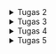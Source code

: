 
<details>
<summary>Tugas 2</summary>

# Cara Implementasi
## Setup Library yang dibutuhkan
Pertama-tama, membuat file `requirements.txt` yang berisi
```
django
gunicorn
whitenoise
psycopg2-binary
requests
urllib3
```

Kita ingin mendownload hal-hal dalam requirements.txt tersebut dalam virtual environment.
Installasi saya lakukan dalam windows powershell dengan cara:

```sh
python -m venv env # Buat virtual env
./venv/Scripts/activate # pada windows atau
pip install -r requirements.txt
```

## 1. Membuat sebuah proyek Django baru

Saya membuat project baru dengan nama `INVENTORY` dengan cara `django-admin createproject INVENTORY`, akan membuat direktori baru dengan nama `INVENTORY`. Direktori akan berisi `manage.py` dan folder `INVENTORY` yang berisi terkait setting dan routing dari proyek. `manage.py` adalah script python yang akan kita gunakan untuk memantain dan mengatur proyek kita. `python manage.py runserver` adalah command untuk menjalankan proyek kita.

## 2. Membuat aplikasi dengan nama main

Kemudian saya membuat app baru bernama main dengan cara `python manage.py createapp main`. Applikasi dalam bentuk folder baru dengan nama `main`. Setelah membuat aplikasi, saya mendaftarkannya pada `settings.py` yang terletak di folder `INVENTORY`. Tambahkan `main` pada `INSTALLED_APPS` sehingaa berbentuk seperti
```python
INSTALLED_APPS = [
    'django.contrib.admin',
    'django.contrib.auth',
    'django.contrib.contenttypes',
    'django.contrib.sessions',
    'django.contrib.messages',
    'django.contrib.staticfiles',
    'main'
]
```
## 3. Melakukan routing proyek agar dapat menjalankan aplikasi
Konfigurasi link `main` pada proyek dengan cara menambahkan `path('main/', include('main.urls'))` pada `urls.py` yang terletak di direktori `INVENTORY`. `urls.py` pada `INVENTORY` nantinya akan terlihat seperti ini:
```python
from django.contrib import admin
from django.urls import path, include

urlpatterns = [
    path('admin/', admin.site.urls),
    path('main/', include('main.urls'))
]

```
Kemudian buat `urls.py` pada folder `main` dengan kode seperti ini:
```python
from django.urls import path
from . import views

urlpatterns = [
	path('',show_main,name = 'show_main'),
]
```
Dengan begini ketika kita menuju `http://localhost:8000/main` pada browser, kita akan dihadapkan dengan apa yang direturn fungsi `show_main` pada `views.py` 

## 4.Membuat fungsi render pada views.py dan membuat main.html dalam folder templates

buat direktori `templates` pada `main` dan buat file html yang akan dirender dengan nama `main.html`. 
`main.html` yang saya buat sebagai berikut

```python
<h1>{{name_app}}</h1>
<h5>Name: </h5>
<p>{{name}}</p>
<h5>Class: </h5>
<p>{{class}}</p>
```
pada `views.py` kita dapat membuat fungsi untuk mengembalikan `main.html` dengan cara

```python
from django.shortcuts import render

def show_main(request):
    context={
        'name_app' : 'inventory',
        'name' : 'Edbert',
        'class' : 'PBP D'
    }
    return render(request,"main.html",context)
```

variabel `name_app`, `name`, `class` pada main.html didapat dari context saat fungsi `show_main` memanggil main.html 

## 5. Membuat model sebagai Database
Model adalah penghubung python dengan database kita. membuat model dalam file `models.py` pada aplikasi `main` dengan nama `Item`
```python
from django.db import models

class Item(models.Model):
    name = models.CharField(max_length = 255)
    amount = models.IntegerField()
    description = models.TextField()
```

## 6. Melakukan deployment ke Adaptable

## Bagan Aplikasi berbasis django
<img src=bagan.jpg width = 500 height=300/>

## Mengapa virtual environment

Virtual environment digunakan dalam pengembangan software untuk mengisolasi dan mengelola dependensi proyek secara efisien. Hal ini membantu dalam mencegah konflik dependensi, memastikan kompatibilitas dengan versi Python yang benar. Saat mengembangkan aplikasi web berbasis Django atau proyek software lainnya, sangat disarankan untuk selalu menggunakan virtual environment agar dapat menjalankan proyek dengan lebih lancar dan menghindari masalah yang mungkin timbul akibat konflik dependensi dan versi.

kita masih dapat membuat aplikasi web berbasis Django tanpa menggunakan virtual environment, tetapi ini tidak disarankan dan dapat mengakibatkan sejumlah masalah. Tanpa virtual environment, proyek Django menggunakan lingkungan Python dan dependensi sistem secara global. Ini dapat menyebabkan konflik dependensi, karena proyek mungkin memerlukan versi paket yang berbeda dengan proyek lain.

# Apa itu MVC, MVT, MVVM
1. **MVC** (Model View Controller) adalah pattern desain framework yang memisahkan applikasi menjadi 3 komponen, yaitu model, view, dan controller. MVC adalah komponen yang sering digunakan industri untuk membuat applikasi yang scalable dan extensible.
<img src=https://miro.medium.com/v2/resize:fit:1400/1*hTlpGXMh9EFefBIT9NrTDQ.png width=500 height=250/>

2. **MVT** (Model View Template) adalah pattern desain yang mirip dengan MVC. Perbedaannya adalah controller diimplementasikan oleh framework sendiri sehingga kita hanya perlu membuat template. Memungkinkan untuk pengembangan yang lebih scalable, cepat, namun terdapat ketergantungan terhadap framework yang digunakan.
<img src=https://miro.medium.com/v2/resize:fit:1400/0*8ZFh-CsrMi7bQG0O.jpg width=500 height=250/>

3. **MVVM** (Model View ViewModel) adalah pattern desain yang fokus pada membedakan user interface (UI) dengan logic dari applikasi kita. Controller pada MVVM berada pada ViewModel. Memungkinkan untuk pemisahan kerja yang lebih baik antara UI dan logic sesuai dengan kelebihan pengembang. ViewModel dapat terlihat sangat kompleks dan susah didebug jika sudah terdapat banyak logic dan binding. 
<img src=https://media.geeksforgeeks.org/wp-content/uploads/20201002215007/MVVMSchema.png width=500 height=250/>

</details>

<details>
<summary>Tugas 3</summary>

# Perbedaan antara POST dan GET pada Django?

POST: Menggunakan metode HTTP POST. Data form dikirim dalam badan permintaan HTTP, yang biasanya tidak terlihat oleh pengguna.POST Lebih aman daripada GET karena data dikirimkan secara tersembunyi dalam badan permintaan HTTP. Ini cocok untuk mengirim data yang sensitif, seperti kata sandi atau informasi pribadi.

GET: Menggunakan metode HTTP GET. Data form disertakan dalam URL sebagai parameter query string, yang terlihat oleh pengguna. GET juga Kurang aman karena data form terlihat dalam URL, sehingga dapat dengan mudah diakses oleh siapa saja yang melihat URL. 

# Apa perbedaan utama antara XML, JSON, dan HTML dalam konteks pengiriman data?

1.XML (eXtensible Markup Language): XML adalah bahasa markup yang digunakan untuk menggambarkan data dalam bentuk dokumen berhierarki. Sistem XML mirip seperti tree yang memiliki 1 root.

2.JSON (JavaScript Object Notation): data nya disimpan dalam bentuk key-value seperti dictionary dalam python. JSON seringkali digunakan dalam pengiriman data antar web API.

3.HTML (Hypertext Markup Language): HTML adalah bahasa markup khusus yang digunakan untuk membuat halaman web dengan tujuan utamanya adalah mengatur tampilan dan konten halaman web dan tidak efisien untuk menstrafer data secara murni.

# Mengapa JSON sering digunakan dalam pertukaran data antara aplikasi web modern?

JSON sering digunakan dalam pertukaran data antara aplikasi web modern karena kesederhanaan, keringanan, dan kompatibilitasnya. JSON yang berbentuk key-value sperti dictionary tersebut juga cukup human readable. 

# Cara Implementasi

## Membuat Form (`forms.py`)

`APP/forms.py` akan mengimplementasikan library `django.forms` yang akan mempermudah pembuatan form kita karena seluruh html sudah dihandle oleh library form tersebut. Contoh isi `APP/forms.py` adalah.
```python
from django.forms import ModelForm
from main.models import Item

class ItemForm(ModelForm):
    class Meta:
        model = Item
        fields = ["name","amount","description"]
```
dimana `name`, `amount`, dan `description` adalah field yang ada pada model `Item` yang sudah didefinisikan.

## Merender form yang dibuat

Untuk merender form yang sudah kita buat, kita dapat menggunakan kemudahan library django. Pada `create_item.html`, kita tinggal menulis code sebagai berikut

```html
<form method="POST">
    {% csrf_token %}
    <table>
        {{ form.as_table }}
        <tr>
            <td></td>
            <td>
                <input type="submit" value="Add Product"/>
            </td>
        </tr>
    </table>
</form>
```
`csrf_token` token wajib didefinisikan setiap definisi form, hal ini terkait dengan keamanan. `form.as_table` akan merender form secara keseluruhan kecuali button submit yang perlu kita tulis sendiri.

## Menambahkan masing-masing function pada views.py untuk serializer json dan xml

```python
def show_xml(request):
    data = Item.objects.all()
    return HttpResponse(serializers.serialize("xml",data),content_type="application/xml")

def show_json(request):
    data = Item.objects.all()
    return HttpResponse(serializers.serialize("json",data),content_type = "application/json")

def show_xml_by_id(request,id):
    data = Item.objects.filter(pk = id)
    return HttpResponse(serializers.serialize("xml",data),content_type = "application/xml")

def show_json_by_id(request,id):
    data = Item.objects.filter(pk = id)
    return HttpResponse(serializers.serialize("json",data),content_type = "application/json")
```

## Menambahkan routing pada dalam urls.py

```python
from django.urls import path
from main.views import show_main,create_item,show_xml,show_json,show_xml_by_id,show_json_by_id
app_name = 'main'

urlpatterns=[
    path('',show_main,name = 'show_main'),
    path('create-item',create_item,name = 'create_item'),
    path('xml/',show_xml,name = 'show_xml'),
    path('json/',show_json,name='show_json'),
    path('xml/<int:id>/',show_xml_by_id,name="show_xml_by_id"),
    path('json/<int:id>/',show_json_by_id,name = "show_json_by_id"),
]
```
`<int:id>` merupakan contoh dynamic routing yang mana nilai `id` berupa sebuah angka

## SS hasil Postman

1.HTML
<img src = "html.png"/>

2.JSON
<img src = "json.png"/>

3.XML
<img src = "xml.png"/>

4.JSON (by id)
<img src = "json1.png"/>

5.XML (by id)
<img src = "xml1.png"/>

</details>

<details>

<summary>Tugas 4</summary>

# Cara Implementasi

## 1.Membuat html register page

Membuat register html dengan pesan jika registrasi user berhasil.

contoh code nya :

```python
{% extends 'base.html' %}

{% block meta %}
    <title>Register</title>
{% endblock meta %}

{% block content %}  

<div class = "login">
    
    <h1>Register</h1>  

        <form method="POST" >  
            {% csrf_token %}  
            <table>  
                {{ form.as_table }}  
                <tr>  
                    <td></td>
                    <td><input type="submit" name="submit" value="Daftar"/></td>  
                </tr>  
            </table>  
        </form>

    {% if messages %}  
        <ul>   
            {% for message in messages %}  
                <li>{{ message }}</li>  
                {% endfor %}  
        </ul>   
    {% endif %}

</div>  

{% endblock content %}
```
form adalah form django yang di passing dari fungsi `register` yang kita buat dalam views.py seperti ini:

```python
def register(request):
    form = UserCreationForm()
    if request.method == 'POST':
        form = UserCreationForm(request.POST)
        if form.is_valid():
            form.save()
            messages.success(request,'Your account has been successfully created!')
            return redirect('main:login')
    context = {'form':form}
    return render(request,'register.html',context)
    
```
`UserCreationForm` untuk membuat form pembuatan user. Jika form tersebut valid maka data dalam form tersebut akan di save dan terdapat pesan sukses

## 2. Membuat Page Login
Membuat page login.html dengan contoh code seperti ini:

```python
{% extends 'base.html' %}

{% block meta %}
    <title>Login</title>
{% endblock meta %}

{% block content %}

<div class = "login">

    <h1>Login</h1>

    <form method="POST" action="">
        {% csrf_token %}
        <table>
            <tr>
                <td>Username: </td>
                <td><input type="text" name="username" placeholder="Username" class="form-control"></td>
            </tr>
                    
            <tr>
                <td>Password: </td>
                <td><input type="password" name="password" placeholder="Password" class="form-control"></td>
            </tr>

            <tr>
                <td></td>
                <td><input class="btn login_btn" type="submit" value="Login"></td>
            </tr>
        </table>
    </form>

    {% if messages %}
        <ul>
            {% for message in messages %}
                <li>{{ message }}</li>
            {% endfor %}
        </ul>
    {% endif %}     
        
    Don't have an account yet? <a href="{% url 'main:register' %}">Register Now</a>

</div>

{% endblock content %}
```
Pada page tersebut, kita diminta untuk mengisi username dan passwordnya.

Kemudian saya buat function login_user dalam views.py seperti ini:

```python
def login_user(request):
    if request.method == 'POST':
        username = request.POST.get('username')
        password = request.POST.get('password')
        user = authenticate(request,username = username,password = password)
        if(user is not None):
            login(request,user)
            response = HttpResponseRedirect(reverse("main:show_main"))
            response.set_cookie('last_login',str(datetime.datetime.now()))
            return response
        else:
            messages.info(request,'Sorry,incorrect username or password. Please try again.')
    context = {}
    return render(request,'login.html',context)

```
Pada function tersebut, username dan password yang diinput dicek dengan menggunakan django `authenticate` untuk memverifikasi user yang sudah disave sebelumnya. kemudian terdapat login yaitu method bawaan django untuk memberi tau user yang sedang login. Kemudian disitu juga terdapat ` response.set_cookie('last_login',str(datetime.datetime.now()))` untuk memberi tau bahwa user tersebut login pada saat tersebut. 

Untuk membatasi agar sebuah page harus ada login user untuk dapat diakses, maka kita bisa menambahkan `@login_required(login_url = '/login')` diatas function page tersebut dalam views.py

## 3. Implementasi Logout User

Mengimplementasikan fungsi logout user dalam views.py seperti ini:
```python
def logout_user(request):
    logout(request)
    response = HttpResponseRedirect(reverse('main:login'))
    response.delete_cookie('last_login')
    return response
```

disitu juga ada `response.delete_cookie('last_login')` agar informasi last login user tersebut dihapus

## 4. Membuat 2 akun pengguna dan membuat 3 dummy data pada masing-masing akun pengguna

register 2 akun yang berbeda, untuk setiap akun, login kemudian tambahkan 3 dummy data

## 5. Menghubungkan model item dengan user

Menghubungkan user dengan model pada django menggunakan interface `user` dan menambahkannya sebagai ForeignKey.

```python
from django.db import models
from django.contrib.auth.models import User

class Item(models.Model):
    name = models.CharField(max_length = 255)
    date_added= models.DateField(auto_now_add=True)
    amount = models.IntegerField()
    description = models.TextField()
    user = models.ForeignKey(User,on_delete = models.CASCADE)
```

Pada saat kita ingin membuat object item pada suatu akun, maka kita perlu untuk mengassign user tersebut, sehingga fungsi `create_item` pada views.py akan seperti ini:

```python
def create_item(request):
    form = ItemForm(request.POST or None)
    if form.is_valid() and request.method == "POST":
        item = form.save(commit = False)
        item.user = request.user
        item.save()
        return HttpResponseRedirect(reverse('main:show_main'))
    
    context = {'form':form}
    return render(request,"create_item.html",context)
```
disitu terdapat `item.user = request.user` untuk mengassign terlebih dahulu user tersebut sebelum menyimpan data.

## 6. Menampilkan detail informasi pengguna, username yang sedang log in dan menerapkan cookies seperti last login pada halaman utama aplikasi

fungsi show_main yang menampilkan halaman utama aplikasi seperti ini:

```python
@login_required(login_url = '/login')
def show_main(request):
    items = Item.objects.filter(user = request.user)
    cnt = len(items)
    context={
        'name_app' : 'inventory',
        'name' : request.user.username,
        'class' : 'PBP D',
        'items' : items,
        'cnt': cnt,
        'last_login':request.COOKIES['last_login'],
    }
    return render(request,"main.html",context)
```

dalam context tersebut, `name` yang didapat dari `request.user.username` dan `last_login` didapat dari `request.COOKIES['last_login']`

## 7. Mengimplementasikan increase amount, decrease amount, dan delete item

membuat delte button pada main.html
`<a href="{% url 'main:delete_item' item.id %}" class="text-red-500 hover:text-red-700">Delete</a>`

ketika delete dipencet maka akan di kirim ke url `/delete_item` beserta item_id nya.

url `main:delete_item` seperti ini `path('delete_item/<int:item_id>/', delete_item,name = "delete_item"),` , ia memanggil function delete_item pada views.py

```python
def delete_item(request,item_id):
    item = Item.objects.get(pk = item_id)
    item.delete()
    return HttpResponseRedirect(reverse('main:show_main'))

```
item dengan id tersebut didelete kemudian path dikembalikan ke homepage

membuat increase button pada main.html
`<a href="{% url 'main:increase_item' item.id %}" class="text-red-500 hover:text-red-700">Increase</a>`

ketika increase dipencet maka akan di kirim ke url `/increase_item` beserta item_id nya.

url `main:increase_item` seperti ini `path('increase_item/<int:item_id>/',increase_item,name = "increase_item"),` , ia memanggil function increase_item pada views.py

```python
def increase_item(request,item_id):
    item = Item.objects.get(pk = item_id)
    item.amount += 1 
    item.save()
    return HttpResponseRedirect(reverse('main:show_main'))

```
item dengan id tersebut amount nya ditambah dengan 1 kemudian path dikembalikan ke homepage 

membuat decrease button pada main.html
`path('decrease_item/<int:item_id>/', decrease_item,name = "decrease_item"),`

ketika decrease dipencet maka akan di kirim ke url `/decrease_item` beserta item_id nya.

url `main:decrease_item` seperti ini `path('decrease_item/<int:item_id>/', decrease_item,name = "decrease_item"),` , ia memanggil function decrease_item pada views.py

```python
def decrease_item(request,item_id):
    item = Item.objects.get(pk = item_id)
    if(item.amount > 0):
        item.amount -= 1
    item.save()
    return HttpResponseRedirect(reverse('main:show_main'))


```
item dengan id tersebut amount nya dikurang dengan 1 jika amountnya > 0, kemudian path dikembalikan ke homepage 

## 8. Django UserCreationForm

Form bawaan dari django untuk memudahkan pembuatan user.
Kelebihannya adalah cepat dan mudah dipakai
Kekurangannya adalah form bawaan tersebut susah di kustomisasi

## 9. Perbedaan antara autentikasi dan otorisasi dalam Django dan mengapa keduanya penting

Autentikasi adalah proses verifikasi login user, sedangkan otorisasi adalah proses verifikasi akses user.

Keduanya mengatur hal yang berbeda dan penting dalam menjaga web security

## 10. Cookies dalam konteks aplikasi web, dan bagaimana Django menggunakan cookies untuk mengelola data sesi pengguna

Cookies adalah tempat penyimpanan bersifat sementara yang diberikan dari server web kepada browser. Browser kemudian menyimpan cookie dan kemudian selalu menyisipkan cookie pada request browser selanjutnya pada website tersebut. Pada browser, cookie tersebut memiliki variable nama dan value (data yang disimpan), domain website dan sebagainya.

## Apakah penggunakan cookies aman secara default dalam pengembangan web, atau apakah ada risiko potensial yang harus diwaspadai 

Cookies disimpan pada client sehingga keamanan bergantung sepenuhnya pada aktivitas client. Cookie secara transparan dapat dilihat oleh client sehingga data sensitif seharusnya tidak ditunjukkan. Karena sifatnya yang transparan, cookie dapat dicopy dan ditiru.


</details>

<details>

<summary> Tugas 5 </summary>

# Cara Implementasi

## 1.Kustomisasi page main

Pada halaman daftar inventori, saya membuat container yang memiliki background abu-abu muda yang berisi tabel daftar inventori. Saya menambahkan margin dan padding untuk tata letaknya. 
```python
<div class="container mx-auto mt-8 p-8 bg-gray-100 rounded-lg shadow-lg">


```
Didalam container tersebut, saya menggunakan tabel dengan beberapa kustomisasi seperti memberikan `border-b` pada setiap row. 

Pada setiap row, terdapat button delete, increase amount, dan decrease amount yang telah diberi warna dan warnanya menjadi lebih gelap saat dihover. 
```python
<a href="{% url 'main:delete_item' item.id %}" class="text-red-500 hover:text-red-700">Delete</a>

<a href="{% url 'main:increase_item' item.id %}" class="text-green-500 hover:text-green-700">Increase</a>

<a href="{% url 'main:decrease_item' item.id %}" class="text-orange-500 hover:text-orange-700">Decrease</a>
```
Di bagian paling bawah, terdapat informasi sesi terakhir login dan button Add new item juga logout. Saya style dengan `justify-between` agar komponen menyebar di tepi kiri dan kanan. Button Add new item dan logout juga diberi warna dan space antar button.

## 2.Kustomisasi page login

Pada halaman login, saya style container dengan `flex justify-center items-center` agar container berada pada tengah screen.

```python
<div class = "flex justify-center items-center h-screen bg-gray-100">
```

Pada button login, saya menambahkan background biru, padding, dan berbentuk `rounded-full`. 
```python
<button class="bg-blue-500 rounded-full px-4 py-2 text-xl text-white mt-2">Login</button>
```
Jika terdapat message seperti login tidak berhasil, saya menambahkan warna merah pada teks tersebut.

```python
{% if messages %}
    <ul class = "text-base mt-4 text-red-500">
        {% for message in messages %}
            <li>{{ message }}</li>
        {% endfor %}
    </ul>
{% endif %}     
```
## 3.Kustomisasi page register

Pada halaman register, saya style mirip dengan login dengan `flex justify-center items-center` agar container berada pada tengah screen.

```python
<div class = "flex justify-center items-center h-screen bg-gray-100">
```

memisah-misah komponen pertanyaan pada form agar memiliki margin bottom seperti ini,

```python
<div class="mb-4">
    {{ form.username.label_tag }}
    {{ form.username }}
</div>
```

Pada button register, saya pun mengkustomisasi dengan menambah background biru, menjadi biru gelap ketika dihover, dan berbentuk `rounded-full`.

```python
<button type="submit" class="py-2 px-4 bg-blue-500 hover:bg-blue-700 text-white rounded-full focus:outline-none focus:shadow-outline">Register</button>
```

## 4. Kustomisasi Page Create New Item

Pertama-tama, input field pada item form dipisah-pisah terlebih dahulu dalam bentuk widgets agar dapat dikustomisasi dan dapat ditampilkan secara terpisah.

```python
widgets = {
    "name": TextInput(attrs={
        'class': 'min-w-[370px] border-2 focus:bg-gray-100 px-[12px] py-[6px]',
        'placeholder': 'Enter Name',
    }),
    "amount": NumberInput(attrs={
        'class': 'min-w-[370px] border-2 focus:bg-gray-100 px-[12px] py-[6px]',
        'min': 1,
        'placeholder': 'Enter Amount',
    }),
    "description": Textarea(attrs={
        'class': 'min-w-[370px] max-h-[150px] border-2 focus:bg-gray-100 px-[12px] py-[6px]',
        'placeholder': 'Enter Description',
    })
}
```
Pada halaman Add new item, saya style mirip dengan login dengan `flex justify-center items-center` agar container berada pada tengah screen.

```python
<div class = "flex justify-center items-center h-screen bg-gray-100">
```

memisah-misah komponen pertanyaan pada form agar memiliki margin bottom seperti ini,

```python
 <tr>
    <td>
        <h1 class="font-medium">Name</h1>
    </td>
</tr>

<tr class="mb-5">
    <td>
        {{form.name}}
    </td>
</tr>
```

input type submit pun saya kostumisasi dengan code seperti ini:

```python
<tr class="flex justify-center">
    <td class="flex justify-center w-1/2 bg-blue-500 text-white py-1 items-center rounded-lg">
        <input type="submit" value="Add Item"/>
    </td>
</tr>
```

# Pertanyaan

## Jelaskan manfaat dari setiap element selector dan kapan waktu yang tepat untuk menggunakannya.

Di CSS, "selector" dapat digunakan untuk memilih dan mengganti gaya elemen HTML. Selector dapat digunakan untuk memberikan styling pada suatu tag html.

1. Element Selector:
Selector ini digunakan untuk memilih semua elemen HTML dengan nama elemen tertentu.
```python
p {
  color: red;
}
```
Dalam contoh di atas, semua elemen `<p>` (paragraf) dalam halaman HTML akan memiliki warna teks merah.

2. ID Selector:
Selector ini digunakan untuk memilih elemen dengan atribut "id" tertentu.
```python
#header {
  background-color: red;
}
```
elemen dengan atribut id = "header" akan memiliki background berwarna merah.

3. Class Selector:
Selector ini digunakan untuk memilih elemen dengan atribut "class" tertentu.
```python
.btn-primary {
  background-color: red;
}
```
elemen dengan atribut class="btn-primary" akan memiliki background berwarna merah.

## Jelaskan HTML5 Tag yang kamu ketahui.
HTML5 adalah versi terbaru dari HTML.

terdapat tag-tag dasar yang mungkin sudah cukup umum seperti `<head>, <body>, <p>, <a>`.

terdapat juga beberapa tag lain seperti :

1.`<nav>` untuk mendifinisikan bagian navigasi dari halaman web.

2.`<header>` mengandung elemen-elemen yang berada di bagian atas halaman web atau bagian atas bagian lain dari halaman web. Biasanya, ini termasuk judul, logo, dan menu navigasi.

3.`<footer>` Elemen ini berada di bagian bawah halaman web.

4.`<article>` digunakan untuk menandai konten independen dalam halaman web. Ini bisa berupa artikel berita, posting blog, ulasan, atau konten mandiri lainnya.

5.`<section>` digunakan untuk mengelompokkan konten terkait dalam halaman web. 

## Jelaskan perbedaan antara margin dan padding.
Margin dan padding adalah 2 properti dalam css yang mengatur tata letak antar elemen. Margin mengatur tata letak antar elemen tersebut dengan sekitarnya, sedangkan padding mengatur tata letak elemen dalam tag tersebut. Contoh yang bagus adalah button yang memiliki content text didalamnya.

<img src = "https://cdn.discordapp.com/attachments/933332644916260885/1158456758856073216/margin_vs_padding.png?ex=651c506e&is=651afeee&hm=3562dd6080fafc4808e8f72c39f2dac7dc9f5e4b1057d27655401549a4c794a9&">

## Jelaskan perbedaan antara framework CSS Tailwind dan Bootstrap. Kapan sebaiknya kita menggunakan Bootstrap daripada Tailwind, dan sebaliknya?

Bootstrap menggunakan gaya dan komponen yang telah didefinisikan, sedangkan Tailwind css membangun tampilan dengan menggabungkan kelas-kelas utilitas yang telah didefinisikan sebelumnya.

Tailwind css memberikan fleksibilitas dan adaptabilitas yang tinggi, sedangkan Bootstrap sering kali menghasilkan tampilan yang lebih konsisten karena menggunakan komponen yang telah didefinisikan. 

Tailwind lebih baik digunakan saat memberikan styling yang lebih kompleks dan unik dalam jangka waktu yang lebih lama, sedangkan Bootstrap digunakan saat memberikan styling yang lebih sederhana dalam jangka waktu yang lebih cepat. 

</details>
